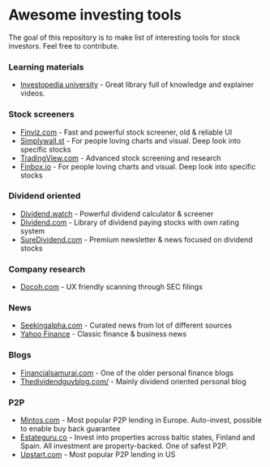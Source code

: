 # Awesome investing tools

The goal of this repository is to make list of interesting tools for stock investors.
Feel free to contribute.

### Learning materials
- [Investopedia university](https://www.investopedia.com/university/) - Great library full of knowledge and explainer videos.

### Stock screeners
- [Finviz.com](https://finviz.com/) - Fast and powerful stock screener, old & reliable UI
- [Simplywall.st](https://simplywall.st/) - For people loving charts and visual. Deep look into specific stocks
- [TradingView.com](https://www.tradingview.com/screener/) - Advanced stock screening and research
- [Finbox.io](https://finbox.io/) - For people loving charts and visual. Deep look into specific stocks

### Dividend oriented
- [Dividend.watch](https://dividend.watch/) - Powerful dividend calculator & screener
- [Dividend.com](https://www.dividend.com/) - Library of dividend paying stocks with own rating system
- [SureDividend.com](https://www.suredividend.com/) - Premium newsletter & news focused on dividend stocks

### Company research
- [Docoh.com](https://docoh.com/) - UX friendly scanning through SEC filings

### News
- [Seekingalpha.com](https://seekingalpha.com/) - Curated news from lot of different sources
- [Yahoo Finance](https://finance.yahoo.com/) - Classic finance & business news

### Blogs
- [Financialsamurai.com](https://www.financialsamurai.com/) - One of the older personal finance blogs
- [Thedividendguyblog.com/](https://www.thedividendguyblog.com/) - Mainly dividend oriented personal blog

### P2P
- [Mintos.com](https://www.mintos.com/en/l/ref/J0TXFI) - Most popular P2P lending in Europe. Auto-invest, possible to enable buy back guarantee
- [Estateguru.co](https://estateguru.co/en/investor-referral/?switch=en&userPromotionCode=EGU69303) - Invest into properties across baltic states, Finland and Spain. All investment are property-backed. One of safest P2P.
- [Upstart.com](https://www.upstart.com/invest/) - Most popular P2P lending in US
